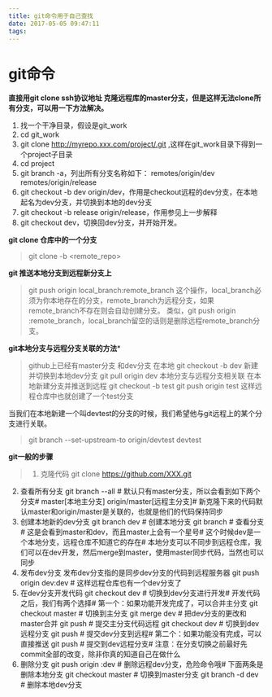 ```yaml
---
title: git命令用于自己查找
date: 2017-05-05 09:47:11
tags:
---
```


git命令
=========

**直接用git clone ssh协议地址 克隆远程库的master分支，但是这样无法clone所有分支，可以用一下方法解决。**

>
1. 找一个干净目录，假设是git_work
2. cd git_work
3. git clone http://myrepo.xxx.com/project/.git ,这样在git_work目录下得到一个project子目录
4. cd project
5. git branch -a，列出所有分支名称如下：
remotes/origin/dev
remotes/origin/release
6. git checkout -b dev origin/dev，作用是checkout远程的dev分支，在本地起名为dev分支，并切换到本地的dev分支
7. git checkout -b release origin/release，作用参见上一步解释
8. git checkout dev，切换回dev分支，并开始开发。
> 

**git clone 仓库中的一个分支**

> 
> git clone -b <branch> <remote_repo> 


**git 推送本地分支到远程新分支上**

>git push origin local_branch:remote_branch
这个操作，local_branch必须为你本地存在的分支，remote_branch为远程分支，如果remote_branch不存在则会自动创建分支。
类似，git push origin :remote_branch，local_branch留空的话则是删除远程remote_branch分支。


**git本地分支与远程分支关联的方法***

>github上已经有master分支 和dev分支
在本地
git checkout -b dev 新建并切换到本地dev分支
git pull origin dev 本地分支与远程分支相关联
在本地新建分支并推送到远程
git checkout -b test
git push origin test   这样远程仓库中也就创建了一个test分支
>


当我们在本地新建一个叫devtest的分支的时候，我们希望他与git远程上的某个分支进行关联。
>git branch --set-upstream-to origin/devtest devtest 



**git一般的步骤**
>1. 克隆代码
git clone https://github.com/XXX.git  
2. 查看所有分支
git branch --all  # 默认只有master分支，所以会看到如下两个分支# master[本地主分支] origin/master[远程主分支]# 新克隆下来的代码默认master和origin/master是关联的，也就是他们的代码保持同步
3. 创建本地新的dev分支
git branch dev  # 创建本地分支
git branch  # 查看分支# 这是会看到master和dev，而且master上会有一个星号# 这个时候dev是一个本地分支，远程仓库不知道它的存在# 本地分支可以不同步到远程仓库，我们可以在dev开发，然后merge到master，使用master同步代码，当然也可以同步
4. 发布dev分支
发布dev分支指的是同步dev分支的代码到远程服务器
git push origin dev:dev  # 这样远程仓库也有一个dev分支了
5. 在dev分支开发代码
git checkout dev  # 切换到dev分支进行开发# 开发代码之后，我们有两个选择# 第一个：如果功能开发完成了，可以合并主分支
git checkout master  # 切换到主分支
git merge dev  # 把dev分支的更改和master合并
git push  # 提交主分支代码远程
git checkout dev  # 切换到dev远程分支
git push  # 提交dev分支到远程# 第二个：如果功能没有完成，可以直接推送
git push  # 提交到dev远程分支# 注意：在分支切换之前最好先commit全部的改变，除非你真的知道自己在做什么
6. 删除分支
git push origin :dev  # 删除远程dev分支，危险命令哦# 下面两条是删除本地分支
git checkout master  # 切换到master分支
git branch -d dev  # 删除本地dev分支


